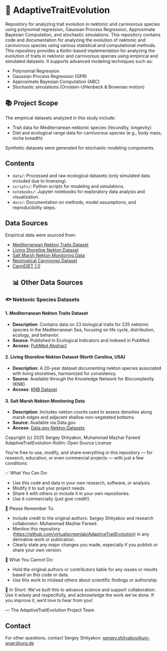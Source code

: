 
# 🧬 AdaptiveTraitEvolution

Repository for analyzing trait evolution in nektonic and carnivorous species using polynomial regression, Gaussian Process Regression, Approximate Bayesian Computation, and stochastic simulations. This repository contains code and documentation for analyzing the evolution of nektonic and carnivorous species using various statistical and computational methods.
This repository provides a Kotlin-based implementation for analyzing the evolution of traits in nektonic and carnivorous species using empirical and simulated datasets. It supports advanced modeling techniques such as:

- Polynomial Regression
- Gaussian Process Regression (GPR)
- Approximate Bayesian Computation (ABC)
- Stochastic simulations (Ornstein-Uhlenbeck & Brownian motion)

## 📚 Project Scope

The empirical datasets analyzed in this study include:
- Trait data for Mediterranean nektonic species (fecundity, longevity)
- Diet and ecological range data for carnivorous species (e.g., body mass, niche breadth)

Synthetic datasets were generated for stochastic modeling components.

## Contents
- `data/`: Processed and raw ecological datasets (only simulated data included due to licensing).
- `scripts/`: Python scripts for modeling and simulations.
- `notebooks/`: Jupyter notebooks for exploratory data analysis and visualization.
- `docs/`: Documentation on methods, model assumptions, and reproducibility steps.

## Data Sources
Empirical data were sourced from:
- [Mediterranean Nekton Traits Dataset](https://pubmed.ncbi.nlm.nih.gov/32095343/)
- [Living Shoreline Nekton Dataset](https://knb.ecoinformatics.org/view/doi%3A10.5063%2FF1H70D9H)
- [Salt Marsh Nekton Monitoring Data](https://catalog.data.gov/dataset/?_tags_limit=0&tags=nekton)
- [Neotropical Carnivores Dataset](https://github.com/LEEClab/Neotropical_Carnivores)
- [CarniDIET 1.0](https://datadryad.org/dataset/doi%253A10.5061%252Fdryad.2v6wwpzmr)
  ## 📊 Other Data Sources

### 🐟 Nektonic Species Datasets

#### 1. Mediterranean Nekton Traits Dataset
- **Description**: Contains data on 23 biological traits for 235 nektonic species in the Mediterranean Sea, focusing on life cycle, distribution, ecology, and behavior.
- **Source**: Published in Ecological Indicators and indexed in PubMed.
- **Access**: [PubMed Abstract](https://pubmed.ncbi.nlm.nih.gov/32095343/)

#### 2. Living Shoreline Nekton Dataset (North Carolina, USA)
- **Description**: A 20-year dataset documenting nekton species associated with living shorelines, harmonized for consistency.
- **Source**: Available through the Knowledge Network for Biocomplexity (KNB).
- **Access**: [KNB Dataset](https://knb.ecoinformatics.org/view/doi%3A10.5063%2FF1H70D9H)

#### 3. Salt Marsh Nekton Monitoring Data
- **Description**: Includes nekton counts used to assess densities along marsh edges and adjacent shallow non-vegetated bottoms.
- **Source**: Available via Data.gov.
- **Access**: [Data.gov Nekton Datasets](https://catalog.data.gov/dataset/?_tags_limit=0&tags=nekton)


Copyright (c) 2025 Sergey Shityakov, Muhammad Mazhar Fareed
AdaptiveTraitEvolution-Kotlin: Open Source License

You're free to use, modify, and share everything in this repository — for research, education, or even commercial projects — with just a few conditions:

✅ What You Can Do:
- Use this code and data in your own research, software, or analysis.
- Modify it to suit your project needs.
- Share it with others or include it in your own repositories.
- Use it commercially (just give credit!).

📝 Please Remember To:
- Include credit to the original authors: Sergey Shityakov and research collaborator: Muhammad Mazhar Fareed.
- Mention this repository (https://github.com/virtualscreenlab/AdaptiveTraitEvolution) in any derivative work or publication.
- Clearly state any major changes you made, especially if you publish or share your own version.

🚫 What You Cannot Do:
- Hold the original authors or contributors liable for any issues or results based on this code or data.
- Use this work to mislead others about scientific findings or authorship.

🤝 In Short:
We’ve built this to advance science and support collaboration. Use it wisely and respectfully, and acknowledge the work we've done. If you improve it, we’d love to hear from you!

— The AdaptiveTraitEvolution Project Team



## Contact
For other questions, contact Sergey Shityakov: sergey.shityakov@uni-wuerzburg.de

